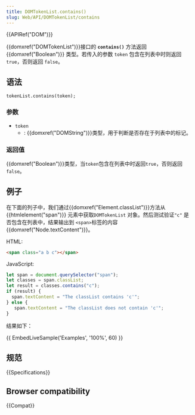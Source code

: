 ```yaml
---
title: DOMTokenList.contains()
slug: Web/API/DOMTokenList/contains
---
```


{{APIRef("DOM")}}

{{domxref("DOMTokenList")}}接口的 **`contains()`** 方法返回 {{domxref("Boolean")}} 类型。若传入的参数 `token` 包含在列表中时则返回`true`，否则返回 `false`。

## 语法

```plain
tokenList.contains(token);
```

### 参数

- `token`
  - : {{domxref("DOMString")}}类型，用于判断是否存在于列表中的标记。

### 返回值

{{domxref("Boolean")}}类型，当`token`包含在列表中时返回`true`，否则返回`false`。

## 例子

在下面的列子中，我们通过{{domxref("Element.classList")}}方法从 {{htmlelement("span")}} 元素中获取`DOMTokenList` 对象。然后测试验证`"c"` 是否包含在列表中，结果输出到 `<span>`标签的内容 {{domxref("Node.textContent")}}。

HTML:

```html
<span class="a b c"></span>
```

JavaScript:

```js
let span = document.querySelector("span");
let classes = span.classList;
let result = classes.contains("c");
if (result) {
  span.textContent = "The classList contains 'c'";
} else {
   span.textContent = "The classList does not contain 'c'";
}
```

结果如下：

{{ EmbedLiveSample('Examples', '100%', 60) }}

## 规范

{{Specifications}}

## Browser compatibility

{{Compat}}
